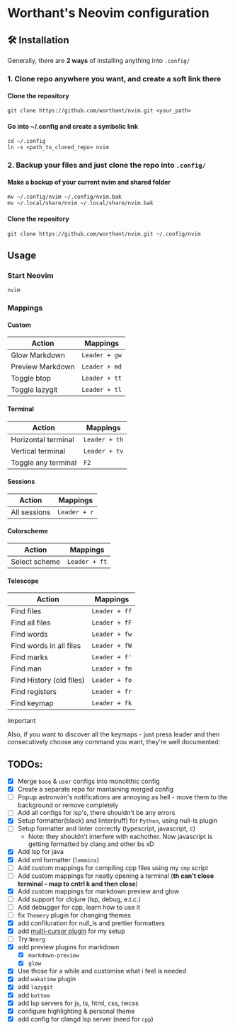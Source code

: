 # Worthant's Neovim configuration

## 🛠️ Installation

Generally, there are **2 ways** of installing anything into `.config/`

### 1. Clone repo anywhere you want, and create a soft link there

#### Clone the repository

```shell
git clone https://github.com/worthant/nvim.git <your_path>
```

#### Go into ~/.config and create a symbolic link

```shell
cd ~/.config
ln -s <path_to_cloned_repo> nvim
```

### 2. Backup your files and just clone the repo into `.config/`

#### Make a backup of your current nvim and shared folder

```shell
mv ~/.config/nvim ~/.config/nvim.bak
mv ~/.local/share/nvim ~/.local/share/nvim.bak
```

#### Clone the repository

```shell
git clone https://github.com/worthant/nvim.git ~/.config/nvim
```

## Usage

### Start Neovim

```shell
nvim
```

### Mappings

#### Custom

| Action           | Mappings      |
| ---------------- | ------------- |
| Glow Markdown    | `Leader + gw` |
| Preview Markdown | `Leader + md` |
| Toggle btop      | `Leader + tt` |
| Toggle lazygit   | `Leader + tl` |

#### Terminal

| Action              | Mappings      |
| ------------------- | ------------- |
| Horizontal terminal | `Leader + th` |
| Vertical terminal   | `Leader + tv` |
| Toggle any terminal | `F2`          |

#### Sessions

| Action       | Mappings     |
| ------------ | ------------ |
| All sessions | `Leader + r` |

#### Colorscheme

| Action        | Mappings      |
| ------------- | ------------- |
| Select scheme | `Leader + ft` |

#### Telescope

| Action                   | Mappings      |
| ------------------------ | ------------- |
| Find files               | `Leader + ff` |
| Find all files           | `Leader + fF` |
| Find words               | `Leader + fw` |
| Find words in all files  | `Leader + fW` |
| Find marks               | `Leader + f'` |
| Find man                 | `Leader + fm` |
| Find History (old files) | `Leader + fo` |
| Find registers           | `Leader + fr` |
| Find keymap              | `Leader + fk` |

> [!IMPORTANT]
> Also, if you want to discover all the keymaps - just press leader and then
> consecutively choose any command you want, they're well documented:


## TODOs:

- [x] Merge `base` & `user` configs into monolithic config
- [x] Create a separate repo for mantaining merged config
- [ ] Popup astronvim's notifications are annoying as hell - move them to the
      background or remove completely
- [ ] Add all configs for lsp's, there shouldn't be any errors
- [x] Setup formatter(black) and linter(ruff) for `Python`, using null-ls plugin
- [ ] Setup formatter and linter correctly (typescript, javascript, c)
  - Note: they shouldn't interfere with eachother. Now javascript is getting
    formatted by clang and other bs xD
- [x] Add lsp for java
- [x] Add xml formatter (`lemminx`)
- [ ] Add custom mappings for compiling cpp files using my `cmp` script
- [ ] Add custom mappings for neatly opening a terminal (**<leader>th can't
      close terminal - map to cntrl k and then close**)
- [x] Add custom mappings for markdown preview and glow
- [ ] Add support for clojure (lsp, debug, e.t.c.)
- [ ] Add debugger for cpp, learn how to use it
- [ ] fix `Themery` plugin for changing themes
- [x] add confiluration for null_ls and prettier formatters
- [x] add [multi-cursor plugin](https://github.com/smoka7/multicursors.nvim) for
      my setup
- [ ] Try `Neorg`
- [x] add preview plugins for markdown
  - [x] `markdown-preview`
  - [x] `glow`
- [x] Use those for a while and customise what i feel is needed
- [x] add `wakatime` plugin
- [x] add `lazygit`
- [x] add `bottom`
- [x] add lsp servers for js, ts, html, css, twcss
- [x] configure highlighting & personal theme
- [x] add config for clangd lsp server (need for `cpp`)
